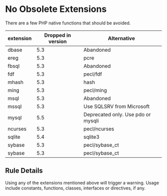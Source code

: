 <!-- Good Practices -->
# No Obsolete Extensions

There are a few PHP native functions that should be avoided. 

| extension | Dropped in version  |  Alternative |
|---|---|---|
| dbase      | 5.3 | Abandoned |
| ereg       | 5.3 | pcre |
| fbsql      | 5.3 | Abandoned |
| fdf        | 5.3 | pecl/fdf |
| mhash      | 5.3 | hash |
| ming       | 5.3 | pecl/ming |
| msql       | 5.3 | Abandoned |
| mssql      | 5.3 | Use SQLSRV from Microsoft |
| mysql      | 5.5 | Deprecated only. Use pdo or mysqli |
| ncurses    | 5.3 | pecl/ncurses |
| sqlite     | 5.4 | sqlite3 |
| sybase     | 5.3 | pecl/sybase\_ct |
| sybase     | 5.3 | pecl/sybase\_ct |

<!--
|   |   |   |
-->


## Rule Details

Using any of the extensions mentioned above will trigger a warning. Usage include constants, functions, classes, interfaces or directives, if any.

<!--
### Options

## When Not To Use It

## Further Readings
-->

